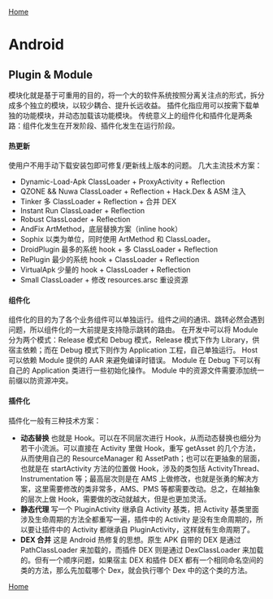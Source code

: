 [Home](../../README)

# Android

## Plugin & Module
模块化就是基于可重用的目的，将一个大的软件系统按照分离关注点的形式，拆分成多个独立的模块，以较少耦合、提升长远收益。
插件化指应用可以按需下载单独的功能模块，并动态加载该功能模块。
传统意义上的组件化和插件化是两条路：组件化发生在开发阶段、插件化发生在运行阶段。

#### 热更新
使用户不用手动下载安装包即可修复/更新线上版本的问题。
几大主流技术方案：
- Dynamic-Load-Apk
ClassLoader + ProxyActivity + Reflection
- QZONE && Nuwa
ClassLoader + Reflection + Hack.Dex & ASM 注入
- Tinker
多 ClassLoader + Reflection + 合并 DEX
- Instant Run
ClassLoader + Reflection
- Robust
ClassLoader + Reflection
- AndFix
ArtMethod，底层替换方案（inline hook）
- Sophix
以类为单位，同时使用 ArtMethod 和 ClassLoader。
- DroidPlugin
最多的系统 hook + 多 ClassLoader + Reflection
- RePlugin
最少的系统 hook + ClassLoader + Reflection
- VirtualApk
少量的 hook + ClassLoader + Reflection
- Small
ClassLoader + 修改 resources.arsc 重设资源

#### 组件化
组件化的目的为了各个业务组件可以单独运行。组件之间的通讯、跳转必然会遇到问题，所以组件化的一大前提是支持隐示跳转的路由。
在开发中可以将 Module 分为两个模式：Release 模式和 Debug 模式，Release 模式下作为 Library，供宿主依赖；而在 Debug 模式下则作为 Application 工程，自己单独运行。
Host 可以依赖 Module 提供的 AAR 来避免编译时错误。
Module 在 Debug 下可以有自己的 Application 类进行一些初始化操作。
Module 中的资源文件需要添加统一前缀以防资源冲突。

#### 插件化
插件化一般有三种技术方案：
- **动态替换**
也就是 Hook。可以在不同层次进行 Hook，从而动态替换也细分为若干小流派。可以直接在 Activity 里做 Hook，重写 getAsset 的几个方法，从而使用自己的 ResourceManager 和 AssetPath；也可以在更抽象的层面，也就是在 startActivity 方法的位置做 Hook，涉及的类包括 ActivityThread、Instrumentation 等；最高层次则是在 AMS 上做修改，也就是张勇的解决方案，这里需要修改的类非常多，AMS、PMS 等都需要改动。总之，在越抽象的层次上做 Hook，需要做的改动就越大，但是也更加灵活。
- **静态代理**
写一个 PluginActivity 继承自 Activity 基类，把 Activity 基类里面涉及生命周期的方法全都重写一遍，插件中的 Activity 是没有生命周期的，所以要让插件中的 Activity 都继承自 PluginActivity，这样就有生命周期了。
- **DEX 合并**
这是 Android 热修复的思想。原生 APK 自带的 DEX 是通过 PathClassLoader 来加载的，而插件 DEX 则是通过 DexClassLoader 来加载的。但有一个顺序问题，如果宿主 DEX 和插件 DEX 都有一个相同命名空间的类的方法，那么先加载哪个 Dex，就会执行哪个 Dex 中的这个类的方法。

[Home](../../README)